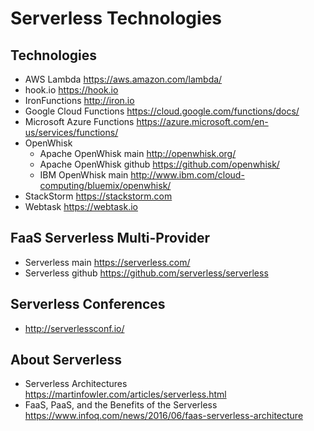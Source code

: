 # Serverless Technologies

## Technologies
- AWS Lambda https://aws.amazon.com/lambda/
- hook.io https://hook.io
- IronFunctions http://iron.io
- Google Cloud Functions https://cloud.google.com/functions/docs/
- Microsoft Azure Functions https://azure.microsoft.com/en-us/services/functions/
- OpenWhisk
  - Apache OpenWhisk main http://openwhisk.org/ 
  - Apache OpenWhisk github https://github.com/openwhisk/
  - IBM OpenWhisk main http://www.ibm.com/cloud-computing/bluemix/openwhisk/
- StackStorm https://stackstorm.com
- Webtask https://webtask.io

## FaaS Serverless Multi-Provider
- Serverless main https://serverless.com/
- Serverless github https://github.com/serverless/serverless

## Serverless Conferences
- http://serverlessconf.io/

## About Serverless
- Serverless Architectures https://martinfowler.com/articles/serverless.html
- FaaS, PaaS, and the Benefits of the Serverless https://www.infoq.com/news/2016/06/faas-serverless-architecture
